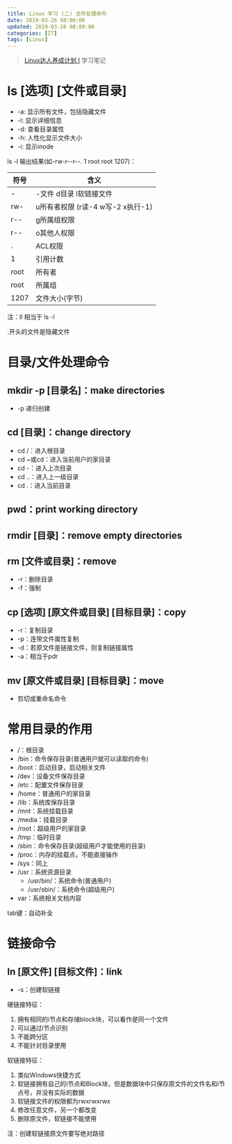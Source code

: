 ```yaml
---
title: Linux 学习 (二) 文件处理命令
date: 2019-03-26 08:00:00
updated: 2019-03-26 08:00:00
categories: [IT]
tags: [Linux]
---
```


> [Linux达人养成计划 I](https://www.imooc.com/learn/175) 学习笔记


# ls [选项] [文件或目录]

+ -a: 显示所有文件，包括隐藏文件
+ -l: 显示详细信息
+ -d: 查看目录属性
+ -h: 人性化显示文件大小
+ -i: 显示inode

ls -l 输出结果(如-rw-r--r--. 1 root root 1207)：


符号 | 含义
--- | ---
- | -文件 d目录 l软链接文件
rw- | u所有者权限 (r读-4 w写-2 x执行-1)
r-- | g所属组权限
r-- | o其他人权限
. | ACL权限
1 | 引用计数
root | 所有者
root | 所属组
1207 | 文件大小(字节)

注：ll 相当于 ls -l

.开头的文件是隐藏文件


# 目录/文件处理命令

## mkdir -p [目录名]：make directories
+ -p 递归创建

## cd [目录]：change directory

+ cd /：进入根目录
+ cd ~或cd：进入当前用户的家目录
+ cd -：进入上次目录
+ cd ..：进入上一级目录
+ cd .：进入当前目录

## pwd：print working directory

## rmdir [目录]：remove empty directories

## rm [文件或目录]：remove

+ -r：删除目录
+ -f：强制

## cp [选项] [原文件或目录] [目标目录]：copy

+ -r：复制目录
+ -p：连带文件属性复制
+ -d：若原文件是链接文件，则复制链接属性
+ -a：相当于pdr

## mv [原文件或目录] [目标目录]：move

+ 剪切或重命名命令

# 常用目录的作用

+ /：根目录
+ /bin：命令保存目录(普通用户就可以读取的命令)
+ /boot：启动目录，启动相关文件
+ /dev：设备文件保存目录
+ /etc：配置文件保存目录
+ /home：普通用户的家目录
+ /lib：系统库保存目录
+ /mnt：系统挂载目录
+ /media：挂载目录
+ /root：超级用户的家目录
+ /tmp：临时目录
+ /sbin：命令保存目录(超级用户才能使用的目录)
+ /proc：内存的挂载点，不能直接操作
+ /sys：同上
+ /usr：系统资源目录
    + /usr/bin/：系统命令(普通用户)
    + /usr/sbin/：系统命令(超级用户)
+ var：系统相关文档内容

tab键：自动补全


# 链接命令

## ln [原文件] [目标文件]：link

+ -s：创建软链接

硬链接特征：

1. 拥有相同的i节点和存储block块，可以看作是同一个文件
2. 可以通过i节点识别
3. 不能跨分区
4. 不能针对目录使用

软链接特征：

1. 类似Windows快捷方式
2. 软链接拥有自己的i节点和Block块，但是数据块中只保存原文件的文件名和i节点号，并没有实际的数据
3. 软链接文件的权限都为rwxrwxrwx
4. 修改任意文件，另一个都改变
5. 删除原文件，软链接不能使用

注：创建软链接原文件要写绝对路径

